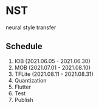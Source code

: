 # NST

neural style transfer

## Schedule

1. IOB (2021.06.05 - 2021.06.30)
2. MOB (2021.07.01 - 2021.08.10)
3. TFLite (2021.08.11 - 2021.08.31)
4. Quantization
5. Flutter
6. Test
7. Publish